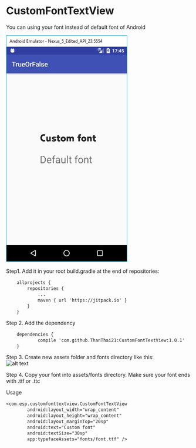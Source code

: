 # CustomFontTextView

You can using your font instead of default font of Android


![alt text](https://github.com/ThanThai21/CustomFontTextView/blob/master/screenshot.PNG)

Step1. Add it in your root build.gradle at the end of repositories:
```
	allprojects {
		repositories {
			...
			maven { url 'https://jitpack.io' }
		}
	}
```
Step 2. Add the dependency
```
	dependencies {
	        compile 'com.github.ThanThai21:CustomFontTextView:1.0.1'
	}
```
  
Step 3. Create new assets folder and fonts directory like this:
<br/>
![alt text](http://i.imgur.com/D3yu0jF.png)

Step 4. Copy your font into assets/fonts directory. Make sure your font ends with .ttf or .ttc

Usage
```
<com.esp.customfonttextview.CustomFontTextView
        android:layout_width="wrap_content"
        android:layout_height="wrap_content"
        android:layout_marginTop="20sp"
        android:text="Custom font"
        android:textSize="30sp"
        app:typefaceAssets="fonts/font.ttf" />
```
